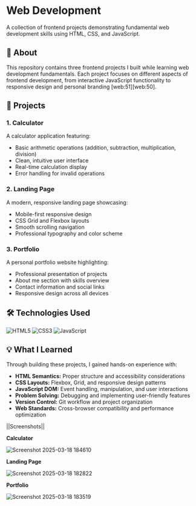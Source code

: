 # Web Development

A collection of frontend projects demonstrating fundamental web development skills using HTML, CSS, and JavaScript.

## 🎯 About

This repository contains three frontend projects I built while learning web development fundamentals. Each project focuses on different aspects of frontend development, from interactive JavaScript functionality to responsive design and personal branding [web:51][web:50].

## 🚀 Projects

### 1. Calculator
A calculator application featuring:
- Basic arithmetic operations (addition, subtraction, multiplication, division)
- Clean, intuitive user interface
- Real-time calculation display
- Error handling for invalid operations

### 2. Landing Page
A modern, responsive landing page showcasing:
- Mobile-first responsive design
- CSS Grid and Flexbox layouts
- Smooth scrolling navigation
- Professional typography and color scheme

### 3. Portfolio
A personal portfolio website highlighting:
- Professional presentation of projects
- About me section with skills overview
- Contact information and social links
- Responsive design across all devices

## 🛠️ Technologies Used

![HTML5](https://img.shields.io/badge/HTML5-E34F26?style=flat-square&logo=html5&logoColor=white)
![CSS3](https://img.shields.io/badge/CSS3-1572B6?style=flat-square&logo=css3&logoColor=white)
![JavaScript](https://img.shields.io/badge/JavaScript-F7DF1E?style=flat-square&logo=javascript&logoColor=black)


## 💡 What I Learned

Through building these projects, I gained hands-on experience with:

- **HTML Semantics:** Proper structure and accessibility considerations
- **CSS Layouts:** Flexbox, Grid, and responsive design patterns
- **JavaScript DOM:** Event handling, manipulation, and user interactions
- **Problem Solving:** Debugging and implementing user-friendly features
- **Version Control:** Git workflow and project organization
- **Web Standards:** Cross-browser compatibility and performance optimization

||Screenshots||

**Calculator**

![Screenshot 2025-03-18 184610](https://github.com/user-attachments/assets/37b18a2e-64e1-4190-9093-1f80df6c0962)

**Landing Page**

![Screenshot 2025-03-18 182822](https://github.com/user-attachments/assets/ec4b1c7e-5d23-47de-beed-44da1e402606)

**Portfolio**

![Screenshot 2025-03-18 183519](https://github.com/user-attachments/assets/6b3f6dc6-3cd6-4fd5-bedc-1475e8808dc4)
